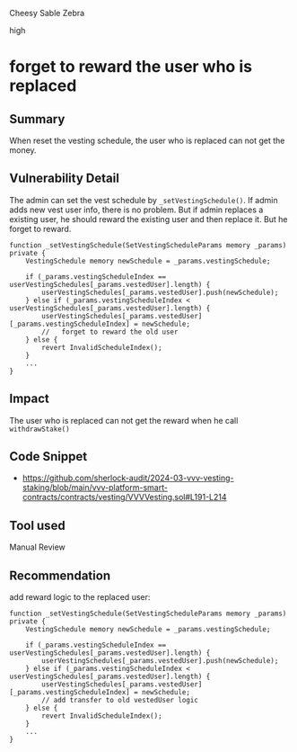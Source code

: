 Cheesy Sable Zebra

high

# forget to reward the user who is replaced

## Summary
When reset the vesting schedule, the user who is replaced can not get the money.
## Vulnerability Detail
The admin can set the vest schedule by `_setVestingSchedule()`. If admin adds new vest user info, there is no problem. But if admin replaces a existing user, he should reward the existing user and then replace it. But he forget to reward.
```solidity
function _setVestingSchedule(SetVestingScheduleParams memory _params) private {
    VestingSchedule memory newSchedule = _params.vestingSchedule;

    if (_params.vestingScheduleIndex == userVestingSchedules[_params.vestedUser].length) {
        userVestingSchedules[_params.vestedUser].push(newSchedule);
    } else if (_params.vestingScheduleIndex < userVestingSchedules[_params.vestedUser].length) {
        userVestingSchedules[_params.vestedUser][_params.vestingScheduleIndex] = newSchedule;
        //   forget to reward the old user
    } else {
        revert InvalidScheduleIndex();
    }
	...
}
```
## Impact
The user who is replaced can not get the reward when he call `withdrawStake()`
## Code Snippet
- https://github.com/sherlock-audit/2024-03-vvv-vesting-staking/blob/main/vvv-platform-smart-contracts/contracts/vesting/VVVVesting.sol#L191-L214
## Tool used

Manual Review

## Recommendation
add reward logic to the replaced user:
```solidity
function _setVestingSchedule(SetVestingScheduleParams memory _params) private {
    VestingSchedule memory newSchedule = _params.vestingSchedule;

    if (_params.vestingScheduleIndex == userVestingSchedules[_params.vestedUser].length) {
        userVestingSchedules[_params.vestedUser].push(newSchedule);
    } else if (_params.vestingScheduleIndex < userVestingSchedules[_params.vestedUser].length) {
        userVestingSchedules[_params.vestedUser][_params.vestingScheduleIndex] = newSchedule;
        // add transfer to old vestedUser logic
    } else {
        revert InvalidScheduleIndex();
    }
	...
}
```